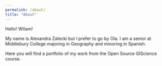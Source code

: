 ```yaml
---
permalink: /about/
title: "About"
---
```


Hello! Witam! 

 My name is Alexandra Zalecki but I prefer to go by Ola. I am a senior at Middlebury College majoring in Geography and minoring in Spanish. 

 Here you will find a portfolio of my work from the Open Source GIScience course. 


